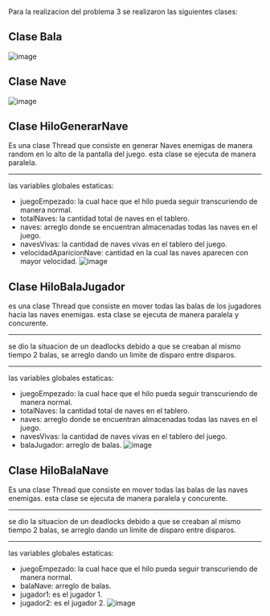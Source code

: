 Para la realizacion del problema 3 se realizaron las siguientes clases:

## Clase Bala                       
![image](https://user-images.githubusercontent.com/69942635/113466692-f1a28880-93fa-11eb-8437-d48eb67d1d47.png)

## Clase Nave                                  
![image](https://user-images.githubusercontent.com/69942635/113466795-b18fd580-93fb-11eb-8461-d456374d2529.png)

## Clase HiloGenerarNave
Es una clase Thread que consiste en generar Naves enemigas de manera random en lo alto de la pantalla del juego. esta clase se ejecuta de manera paralela.    
***
las variables globales estaticas:
* juegoEmpezado: la cual hace que el hilo pueda seguir transcuriendo de manera normal.
* totalNaves: la cantidad total de naves en el tablero.
* naves: arreglo donde se encuentran almacenadas todas las naves en el juego.
* navesVivas: la cantidad de naves vivas en el tablero del juego.
* velocidadAparicionNave: cantidad en la cual las naves aparecen con mayor velocidad.
![image](https://user-images.githubusercontent.com/69942635/113467019-84dcbd80-93fd-11eb-83d3-3c11bf0bf641.png)
## Clase HiloBalaJugador
es una clase Thread que consiste en mover todas las balas de los jugadores hacia las naves enemigas. esta clase se ejecuta de manera paralela y concurente.
***
se dio la situacion de un deadlocks debido a que se creaban al mismo tiempo 2 balas, se arreglo dando un limite de disparo entre disparos.
***
las variables globales estaticas:
* juegoEmpezado: la cual hace que el hilo pueda seguir transcuriendo de manera normal.
* totalNaves: la cantidad total de naves en el tablero.
* naves: arreglo donde se encuentran almacenadas todas las naves en el juego.
* navesVivas: la cantidad de naves vivas en el tablero del juego.
* balaJugador: arreglo de balas.
![image](https://user-images.githubusercontent.com/69942635/113467744-409fec00-9402-11eb-8ce4-a11114c4e97f.png)
## Clase HiloBalaNave
Es una clase Thread que consiste en mover todas las balas de las naves enemigas. esta clase se ejecuta de manera paralela y concurente.   
***
se dio la situacion de un deadlocks debido a que se creaban al mismo tiempo 2 balas, se arreglo dando un limite de disparo entre disparos.
***
las variables globales estaticas:
* juegoEmpezado: la cual hace que el hilo pueda seguir transcuriendo de manera normal.
* balaNave: arreglo de balas.
* jugador1: es el jugador 1.
* jugador2: es el jugador 2.
![image](https://user-images.githubusercontent.com/69942635/113468866-3122a200-9406-11eb-9819-a5a7bbdbcafc.png)

